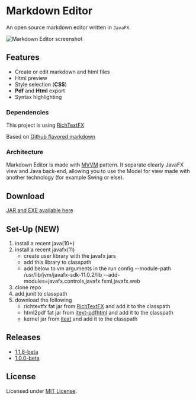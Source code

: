 # Markdown Editor

An open source markdown editor written in `JavaFX`. 

![Markdown Editor screenshot](image/screenshot.png)

## Features
- Create or edit markdown and html files
- Html preview
- Style selection (**CSS**)
- **Pdf** and **Html** export
- Syntax highlighting


### Dependencies
This project is using [RichTextFX](https://github.com/FXMisc/RichTextFX)

Based on [Github flavored markdown](https://github.github.com/gfm/)

### Architecture
Markdown Editor is made with [MVVM](https://en.wikipedia.org/wiki/Model%E2%80%93view%E2%80%93viewmodel) pattern. It separate clearly JavaFX view and Java back-end, allowing you to use the Model for view made with another technology (for example Swing or else).

## Download
[JAR and EXE available here](https://github.com/kiidness/Markdown-Editor/releases/download/1.0.0/markdown-editor-1.0.0.zip)

## Set-Up (NEW) 
1. install a recent java(10+)
2. install a recent javafx(11)
	* create user library with the javafx jars
	* add this library to classpath
	* add below to vm arguments in the run config
		--module-path /usr/lib/jvm/javafx-sdk-11.0.2/lib --add-modules=javafx.controls,javafx.fxml,javafx.web
3. clone repo
4. add junit to classpath
5. download the following
	* richtextfx fat jar from [RichTextFX](https://github.com/FXMisc/RichTextFX) and add it to the classpath
	* html2pdf fat jar from [itext-pdfhtml](https://github.com/itext/i7j-pdfhtml) and add it to the classpath
	* kernel jar from [itext](https://github.com/itext/itext7) and add it to the classpath

## Releases
- [1.1.8-beta](https://github.com/kiidness/Markdown-Editor/releases/tag/1.1.8-beta)
- [1.0.0-beta](https://github.com/kiidness/Markdown-Editor/releases/tag/1.0.0)

## License
Licensed under [MIT License](https://github.com/kiidness/Markdown-Editor/blob/master/LICENSE).
